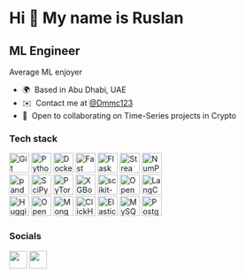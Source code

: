 Hi 👋 My name is Ruslan
=======================

ML Engineer
--------------

Average ML enjoyer

* 🌍  Based in Abu Dhabi, UAE
* ✉️  Contact me at [@Dmmc123](https://t.me/Dmmc123)
* 🤝  Open to collaborating on Time-Series projects in Crypto

### Tech stack

<p align="left">
<a href="https://git-scm.com/" target="_blank" rel="noreferrer"><img src="https://raw.githubusercontent.com/danielcranney/readme-generator/main/public/icons/skills/git-colored.svg" width="36" height="36" alt="Git" /></a>
<a href="https://www.python.org/" target="_blank" rel="noreferrer"><img src="https://raw.githubusercontent.com/danielcranney/readme-generator/main/public/icons/skills/python-colored.svg" width="36" height="36" alt="Python" /></a>
<a href="https://www.docker.com/" target="_blank" rel="noreferrer"><img src="https://cdn-icons-png.flaticon.com/512/919/919853.png" width="36" height="36" alt="Docker" /></a>
<a href="https://fastapi.tiangolo.com/" target="_blank" rel="noreferrer"><img src="https://raw.githubusercontent.com/danielcranney/readme-generator/main/public/icons/skills/fastapi-colored.svg" width="36" height="36" alt="Fast API" /></a>
<a href="https://flask.palletsprojects.com/en/2.0.x/" target="_blank" rel="noreferrer"><img src="https://raw.githubusercontent.com/danielcranney/readme-generator/main/public/icons/skills/flask-colored.svg" width="36" height="36" alt="Flask" /></a>
<a href="https://streamlit.io/" target="_blank" rel="noreferrer"><img src="https://streamlit.io/images/brand/streamlit-mark-color.svg" width="36" height="36" alt="Streamlit" /></a>
<a href="https://numpy.org/" target="_blank" rel="noreferrer"><img src="https://cdn.worldvectorlogo.com/logos/numpy-1.svg" width="36" height="36" alt="NumPy" /></a>
<br/>
<a href="https://pandas.pydata.org/" target="_blank" rel="noreferrer"><img src="https://upload.wikimedia.org/wikipedia/commons/2/22/Pandas_mark.svg" width="36" height="36" alt="pandas" /></a>
<a href="https://scipy.org/" target="_blank" rel="noreferrer"><img src="https://upload.wikimedia.org/wikipedia/commons/b/b2/SCIPY_2.svg" width="36" height="36" alt="SciPy" /></a>
<a href="https://pytorch.com/" target="_blank" rel="noreferrer"><img src="https://upload.wikimedia.org/wikipedia/commons/1/10/PyTorch_logo_icon.svg" width="36" height="36" alt="PyTorch" /></a>
<a href="https://xgboost.readthedocs.io/en/stable/" target="_blank" rel="noreferrer"><img src="https://pbs.twimg.com/media/FoPQdY9akAM2L_S?format=png&name=small" width="36" height="36" alt="XGBoost" /></a>
<a href="https://scikit-learn.org/" target="_blank" rel="noreferrer"><img src="https://upload.wikimedia.org/wikipedia/commons/0/05/Scikit_learn_logo_small.svg" width="36" height="36" alt="scikit-learn" /></a>
<a href="https://platform.openai.com/docs" target="_blank" rel="noreferrer"><img src="https://www.svgrepo.com/show/306500/openai.svg" width="36" height="36" alt="OpenAI API" /></a>
<a href="https://api.python.langchain.com/en/latest/api_reference.html" target="_blank" rel="noreferrer"><img src="https://em-content.zobj.net/thumbs/160/apple/285/parrot_1f99c.png" width="36" height="36" alt="LangChain" /></a>
<br/>
<a href="https://huggingface.co/" target="_blank" rel="noreferrer"><img src="https://avatars.githubusercontent.com/u/25720743?s=200&v=4" width="36" height="36" alt="HuggingFace" /></a>
<a href="https://opencv.org/" target="_blank" rel="noreferrer"><img src="https://wilfried-pouchous.fr/ressources/icones/competences/logiciel/opencv.svg" width="36" height="36" alt="OpenCV" /></a>
<a href="https://www.mongodb.com/" target="_blank" rel="noreferrer"><img src="https://raw.githubusercontent.com/danielcranney/readme-generator/main/public/icons/skills/mongodb-colored.svg" width="36" height="36" alt="MongoDB" /></a>
<a href="https://clickhouse.com/" target="_blank" rel="noreferrer"><img src="https://cdn.worldvectorlogo.com/logos/clickhouse.svg" width="36" height="36" alt="ClickHouse" /></a>
<a href="https://www.elastic.co/" target="_blank" rel="noreferrer"><img src="https://cdn.worldvectorlogo.com/logos/elasticsearch.svg" width="36" height="36" alt="Elasticsearch" /></a>
<a href="https://www.mysql.com/" target="_blank" rel="noreferrer"><img src="https://raw.githubusercontent.com/danielcranney/readme-generator/main/public/icons/skills/mysql-colored.svg" width="36" height="36" alt="MySQL" /></a>
<a href="https://www.postgresql.org/" target="_blank" rel="noreferrer"><img src="https://raw.githubusercontent.com/danielcranney/readme-generator/main/public/icons/skills/postgresql-colored.svg" width="36" height="36" alt="PostgreSQL" /></a>
</p>


### Socials

<p align="left"> <a href="https://www.github.com/Dmmc123" target="_blank" rel="noreferrer"><img src="https://raw.githubusercontent.com/danielcranney/readme-generator/main/public/icons/socials/github.svg" width="32" height="32" /></a> <a href="https://www.linkedin.com/in/dmmc123" target="_blank" rel="noreferrer"><img src="https://raw.githubusercontent.com/danielcranney/readme-generator/main/public/icons/socials/linkedin.svg" width="32" height="32" /></a></p>
